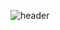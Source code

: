 ![header](https://capsule-render.vercel.app/api?type=cylinder&color=skyblue&height=300&section=header&text=Songyi's%20Github&fontSize=90&textColor=white)

<!---
songyiiii/songyiiii is a ✨ special ✨ repository because its `README.md` (this file) appears on your GitHub profile.
You can click the Preview link to take a look at your changes.
--->
